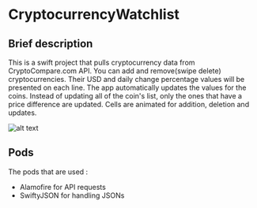 # CryptocurrencyWatchlist
## Brief description
This is a swift project that pulls cryptocurrency data from CryptoCompare.com API.
You can add and remove(swipe delete) cryptocurrencies.
Their USD and daily change percentage values will be presented on each line.
The app automatically updates the values for the coins.
Instead of updating all of the coin's list, only the ones that have a price difference are updated.
Cells are animated for addition, deletion and updates.

![alt text](https://i.ibb.co/yNb0YJZ/Screen-Shot-2019-01-19-at-03-01-50.png)
## Pods
The pods that are used : 
- Alamofire for API requests
- SwiftyJSON for handling JSONs


